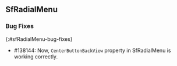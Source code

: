 ## SfRadialMenu

### Bug Fixes
{:#sfRadialMenu-bug-fixes}

* \#138144: Now, `CenterButtonBackView` property in SfRadialMenu is working correctly.



